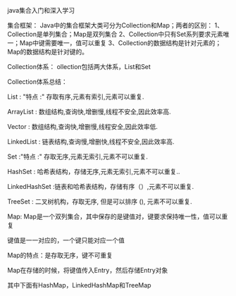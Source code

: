 java集合入门和深入学习

集合框架：
Java中的集合框架大类可分为Collection和Map；两者的区别：
1、Collection是单列集合；Map是双列集合
2、Collection中只有Set系列要求元素唯一；Map中键需要唯一，值可以重复
3、Collection的数据结构是针对元素的；Map的数据结构是针对键的。

Collection体系：
ollection包括两大体系，List和Set



Collection体系总结：

List  : "特点 :" 存取有序,元素有索引,元素可以重复.

ArrayList : 数组结构,查询快,增删慢,线程不安全,因此效率高.

Vector : 数组结构,查询快,增删慢,线程安全,因此效率低.

LinkedList : 链表结构,查询慢,增删快,线程不安全,因此效率高.

Set :"特点 :" 存取无序,元素无索引,元素不可以重复.

HashSet : 哈希表结构，存储无序,元素无索引,元素不可以重复..

LinkedHashSet :链表和哈希表结构，存储有序（）,元素不可以重复.

TreeSet : 二叉树机构，存取无序, 但是可以排序 (), 元素不可以重复.

Map:
Map是一个双列集合，其中保存的是键值对，键要求保持唯一性，值可以重复

键值是一一对应的，一个键只能对应一个值

Map的特点：是存取无序，键不可重复

Map在存储的时候，将键值传入Entry，然后存储Entry对象

其中下面有HashMap，LinkedHashMap和TreeMap


















